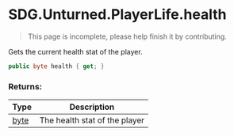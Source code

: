 # SDG.Unturned.PlayerLife.health

> This page is incomplete, please help finish it by contributing.

Gets the current health stat of the player.

```C#
public byte health { get; }
```

### Returns:

Type | Description
------------ | -------------
[byte](https://docs.microsoft.com/en-us/dotnet/api/system.uint8?view=netframework-3.5) | The health stat of the player
